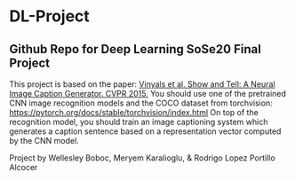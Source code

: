 # DL-Project

## Github Repo for Deep Learning SoSe20 Final Project

This project is based on the paper: [Vinyals et al. Show and Tell: A Neural Image Caption Generator. CVPR 2015.](https://www.cv-foundation.org/openaccess/content_cvpr_2015/papers/Vinyals_Show_and_Tell_2015_CVPR_paper.pdf)
You should use one of the pretrained CNN image recognition models and the COCO dataset from torchvision: <https://pytorch.org/docs/stable/torchvision/index.html> 
On top of the recognition model, you should train an image captioning system which generates a caption sentence based on a representation vector computed by the CNN model.

Project by Wellesley Boboc, Meryem Karalioglu, & Rodrigo Lopez Portillo Alcocer
